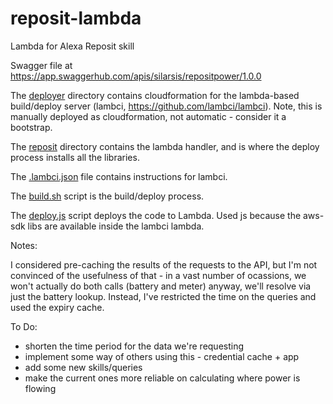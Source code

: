 # reposit-lambda
Lambda for Alexa Reposit skill

Swagger file at https://app.swaggerhub.com/apis/silarsis/repositpower/1.0.0

The [deployer](./deployer/) directory contains cloudformation for the
lambda-based build/deploy server (lambci, https://github.com/lambci/lambci).
Note, this is manually deployed as cloudformation, not automatic - consider
it a bootstrap.

The [reposit](./reposit/) directory contains the lambda handler, and is where
the deploy process installs all the libraries.

The [.lambci.json](./.lambci.json) file contains instructions for lambci.

The [build.sh](./build.sh) script is the build/deploy process.

The [deploy.js](./deploy.js) script deploys the code to Lambda. Used js because
the aws-sdk libs are available inside the lambci lambda.

Notes:

I considered pre-caching the results of the requests to the API, but I'm not
convinced of the usefulness of that - in a vast number of ocassions, we won't
actually do both calls (battery and meter) anyway, we'll resolve via just the
battery lookup. Instead, I've restricted the time on the queries and used the
expiry cache.

To Do:

* shorten the time period for the data we're requesting
* implement some way of others using this - credential cache + app
* add some new skills/queries
* make the current ones more reliable on calculating where power is flowing


